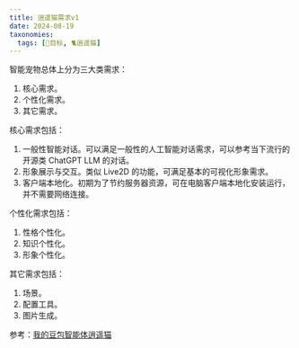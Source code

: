 ```yaml
---
title: 逍遥猫需求v1
date: 2024-08-19
taxonomies:
  tags: [📆目标, 🐈逍遥猫]
---
```


智能宠物总体上分为三大类需求：

1. 核心需求。
2. 个性化需求。
3. 其它需求。

核心需求包括：

1. 一般性智能对话。可以满足一般性的人工智能对话需求，可以参考当下流行的开源类 ChatGPT LLM 的对话。
2. 形象展示与交互。类似 Live2D 的功能，可满足基本的可视化形象需求。
3. 客户端本地化。初期为了节约服务器资源，可在电脑客户端本地化安装运行，并不需要网络连接。

个性化需求包括：

1. 性格个性化。
2. 知识个性化。
3. 形象个性化。

其它需求包括：

1. 场景。
2. 配置工具。
3. 图片生成。

参考：[我的豆包智能体逍遥猫](https://doubao.com/bot/sIysh5Nm)
